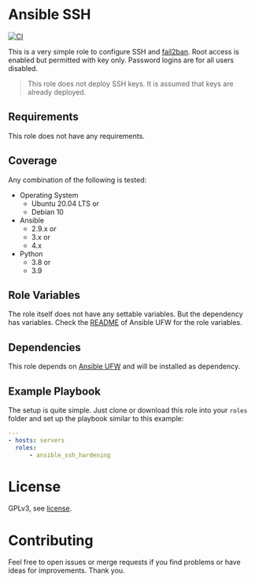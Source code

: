 # Ansible SSH

[![CI](https://github.com/akutschi/ansible_ssh_hardening/actions/workflows/ci.yml/badge.svg)](https://github.com/akutschi/ansible_ssh_hardening/actions/workflows/ci.yml)

This is a very simple role to configure SSH and [fail2ban](https://en.wikipedia.org/wiki/Fail2ban).
Root access is enabled but permitted with key only. 
Password logins are for all users disabled.

> This role does not deploy SSH keys. It is assumed that keys are already deployed.

## Requirements

This role does not have any requirements.

## Coverage

Any combination of the following is tested:

- Operating System
  - Ubuntu 20.04 LTS or
  - Debian 10
- Ansible
  - 2.9.x or
  - 3.x or
  - 4.x 
- Python
  - 3.8 or
  - 3.9

## Role Variables

The role itself does not have any settable variables. 
But the dependency has variables.
Check the [README](https://github.com/akutschi/ansible_ufw) of Ansible UFW for the role variables.

## Dependencies

This role depends on [Ansible UFW](https://github.com/akutschi/ansible_ufw) and will be installed as dependency. 

## Example Playbook

The setup is quite simple.
Just clone or download this role into your `roles` folder and set up the playbook similar to this example:

```yml
---
- hosts: servers
  roles:
      - ansible_ssh_hardening
```

# License

GPLv3, see [license](./LICENSE).

# Contributing

Feel free to open issues or merge requests if you find problems or have ideas for improvements. Thank you.
